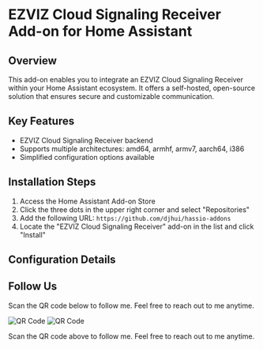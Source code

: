 # EZVIZ Cloud Signaling Receiver Add-on for Home Assistant

## Overview

This add-on enables you to integrate an EZVIZ Cloud Signaling Receiver within your Home Assistant ecosystem. It offers a self-hosted, open-source solution that ensures secure and customizable communication.

## Key Features

- EZVIZ Cloud Signaling Receiver backend
- Supports multiple architectures: amd64, armhf, armv7, aarch64, i386
- Simplified configuration options available

## Installation Steps

1. Access the Home Assistant Add-on Store
2. Click the three dots in the upper right corner and select "Repositories"
3. Add the following URL: `https://github.com/djhui/hassio-addons`
4. Locate the "EZVIZ Cloud Signaling Receiver" add-on in the list and click "Install"

## Configuration Details

## Follow Us

Scan the QR code below to follow me. Feel free to reach out to me anytime.

![QR Code](https://github.com/djhui/hassio-addons/raw/main/WeChat_QRCode.png)
![QR Code](https://gitee.com/desmond_GT/hassio-addons/raw/main/WeChat_QRCode.png)

Scan the QR code above to follow me. Feel free to reach out to me anytime.